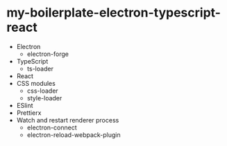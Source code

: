 # my-boilerplate-electron-typescript-react
- Electron
  - electron-forge
- TypeScript
  - ts-loader
- React
- CSS modules
  - css-loader
  - style-loader
- ESlint
- Prettierx
- Watch and restart renderer process
  - electron-connect
  - electron-reload-webpack-plugin
